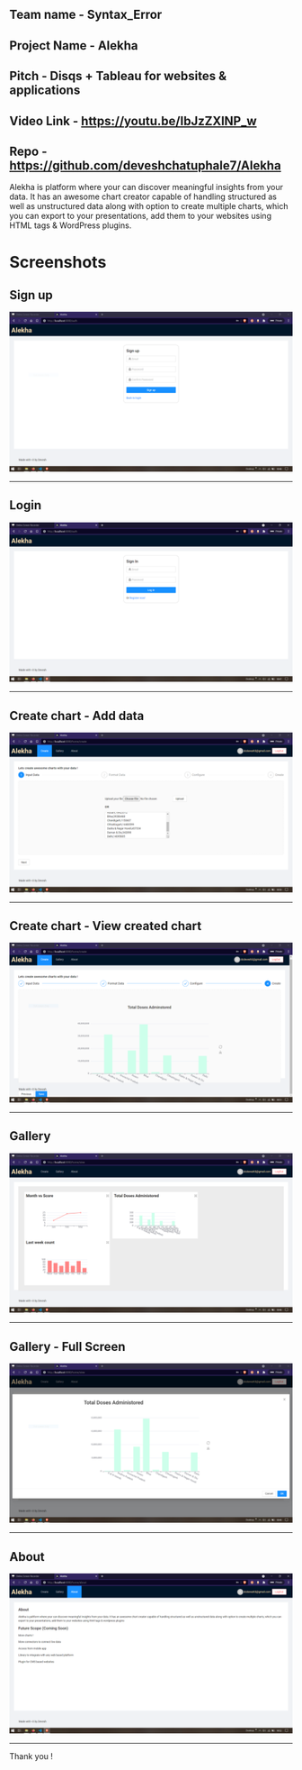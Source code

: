 ## Team name - Syntax_Error

## Project Name - Alekha

## Pitch - Disqs + Tableau for websites & applications


## Video Link - https://youtu.be/IbJzZXlNP_w


## Repo - https://github.com/deveshchatuphale7/Alekha

Alekha is platform where your can discover meaningful insights from your data. It has 
an awesome chart creator capable of handling structured as well as unstructured data along with option to 
create multiple charts, which you can export to your presentations, add them to your websites using HTML tags & WordPress plugins. 


# Screenshots

## Sign up 
![Sign up](./screenshots/signupPNG.PNG?raw=true "Title")

-------

## Login
![Login](./screenshots/signin.PNG?raw=true "Title")

-------

## Create chart - Add data
![Add data](./screenshots/create1.PNG?raw=true "Title")

-------

## Create chart - View created chart
![View created chart](./screenshots/create2.PNG?raw=true "Title")

-------

## Gallery 
![View created chart](./screenshots/Gallery.PNG?raw=true "Title")

-------

## Gallery - Full Screen 
![Full Screen](./screenshots/Gallery1.PNG?raw=true "Title")

-------

## About 
![About](./screenshots/about.PNG?raw=true "Title")

-------

Thank you !
